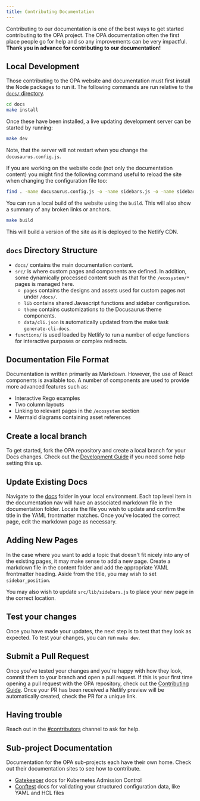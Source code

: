 ```yaml
---
title: Contributing Documentation
---
```


Contributing to our documentation is one of the best ways to get started
contributing to the OPA project. The OPA documentation often the first place
people go for help and so any improvements can be very impactful.
**Thank you in advance for contributing to our documentation!**

## Local Development

Those contributing to the OPA website and documentation must first install the
Node packages to run it. The following commands are run relative to the
[`docs/` directory](https://github.com/open-policy-agent/opa/tree/main/docs).

```bash
cd docs
make install
```

Once these have been installed, a live updating development server can be
started by running:

```bash
make dev
```

Note, that the server will not restart when you change the
`docusaurus.config.js`.

If you are working on the website code (not only the documentation content)
you might find the following command useful to reload the site when changing the
configuration file too:

```bash
find . -name docusaurus.config.js -o -name sidebars.js -o -name sidebars.js | entr -c -r make dev
```

You can run a local build of the website using the `build`. This will also show
a summary of any broken links or anchors.

```bash
make build
```

This will build a version of the site as it is deployed to the Netlify CDN.

## `docs` Directory Structure

- `docs/` contains the main documentation content.
- `src/` is where custom pages and components are defined. In addition, some
  dynamically processed content such as that for the `/ecosystem/*` pages is
  managed here.
  - `pages` contains the designs and assets used for custom pages not under
    `/docs/`.
  - `lib` contains shared Javascript functions and sidebar configuration.
  - `theme` contains customizations to the Docusaurus theme components.
  - `data/cli.json` is automatically updated from the make task
    `generate-cli-docs`.
- `functions/` is used loaded by Netlify to run a number of edge functions for
  interactive purposes or complex redirects.

## Documentation File Format

Documentation is written primarily as Markdown. However, the use of React
components is available too. A number of components are used to provide more
advanced features such as:

- Interactive Rego examples
- Two column layouts
- Linking to relevant pages in the `/ecosystem` section
- Mermaid diagrams containing asset references

## Create a local branch

To get started, fork the OPA repository and create a local branch for your Docs changes.
Check out the [Development Guide](./contrib-development/#fork-clone-create-a-branch)
if you need some help setting this up.

## Update Existing Docs

Navigate to the
[docs](https://github.com/open-policy-agent/opa/blob/main/docs/docs)
folder in your local environment. Each top level item in the documentation nav
will have an associated markdown file in the documentation folder. Locate the
file you wish to update and confirm the title in the YAML frontmatter matches. Once
you've located the correct page, edit the markdown page as necessary.

## Adding New Pages

In the case where you want to add a topic that doesn't fit nicely into any of
the existing pages, it may make sense to add a new page. Create a markdown file
in the content folder and add the appropriate YAML frontmatter heading. Aside
from the title, you may wish to set `sidebar_position`.

You may also wish to update `src/lib/sidebars.js` to place your new page in the
correct location.

## Test your changes

Once you have made your updates, the next step is to test that they look as
expected. To test your changes, you can run `make dev`.

## Submit a Pull Request

Once you've tested your changes and you're happy with how they look, commit them
to your branch and open a pull request. If this is your first time opening a
pull request with the OPA repository, check out the
[Contributing Guide](./contributing).
Once your PR has been received a Netlify preview will be automatically created,
check the PR for a unique link.

## Having trouble

Reach out in the
[#contributors](https://openpolicyagent.slack.com/archives/C02L1TLPN59)
channel to ask for help.

## Sub-project Documentation

Documentation for the OPA sub-projects each have their own home. Check out their
documentation sites to see how to contribute.

- [Gatekeeper](https://open-policy-agent.github.io/gatekeeper/website/docs/)
  docs for Kubernetes Admission Control
- [Conftest](https://www.conftest.dev/)
  docs for validating your structured configuration data, like YAML and HCL files
